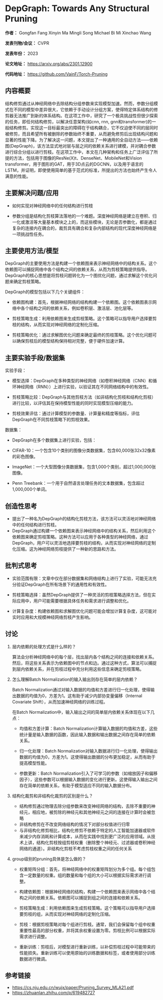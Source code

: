 # DepGraph: Towards Any Structural Pruning



**作者：** Gongfan Fang Xinyin Ma Mingli Song Michael Bi Mi Xinchao Wang

**发表刊物/会议：** CVPR

**发表年份：** 2023

**论文地址：** https://arxiv.org/abs/2301.12900

**代码地址：** https://github.com/VainF/Torch-Pruning


## 内容概要

结构修剪通过从神经网络中去除结构分组参数来实现模型加速。然而，参数分组模式在不同的模型中差异很大，它依赖于手动设计分组方案，使得特定体系结构的修剪器无法推广到新的体系结构。在这项工作中，研究了一个极具挑战性但很少探索的任务，即任何结构修剪，以解决任意架构(如cnn, rnn, gnn和transformer)的一般结构修剪。实现这一目标最突出的障碍在于结构耦合，它不仅迫使不同的层同时被修剪，而且希望所有被删除的参数始终不重要，从而避免修剪后出现结构问题和显著的性能下降。为了解决这一问题，本文提出了一种通用的全自动方法——依赖图(DepGraph)，该方法显式地对层与层之间的依赖关系进行建模，并对耦合参数进行综合分组以进行剪枝。在这项工作中，本文在几种架构和任务上广泛评估了所提的方法，包括用于图像的ResNe(X)t、DenseNet、MobileNet和Vision transformer，用于图形的GAT，用于3D点云的DGCNN，以及用于语言的LSTM，并证明，即使使用简单的基于范式的标准，所提出的方法也始终产生令人满意的性能。


## 主要解决问题/应用

- 如何实现对神经网络中的任何结构进行剪枝

- 参数分组是结构化剪枝算法落地的一个难题。深度神经网络是建立在卷积、归一化或激活等大量基本模块之上的，而这些模块，无论是否参数化，都是通过复杂的连接内在耦合的，裁剪具有耦合和复杂内部结构的现代深度神经网络是一项挑战性任务。


## 主要使用方法/模型

DepGraph的主要使用方法是构建一个依赖图来表示神经网络中的结构关系。这个依赖图可以捕捉网络中各个结构之间的依赖关系，从而为剪枝策略提供指导。DepGraph的核心思想是将剪枝问题转化为一个图优化问题，通过求解这个优化问题来确定剪枝策略。

DepGraph的模型包括以下几个关键组件：

- 依赖图构建：首先，根据神经网络的结构构建一个依赖图。这个依赖图表示网络中各个结构之间的依赖关系，例如卷积层、激活层、池化层等。

- 剪枝策略生成：利用依赖图来生成剪枝策略。这个策略可以指导用户选择要剪枝的结构，从而实现对神经网络的定制化压缩。

- 剪枝策略优化：通过求解图优化问题来确定最终的剪枝策略。这个优化问题可以确保剪枝后的模型结构保持相对完整，便于硬件加速计算。


## 主要实验手段/数据集

实验手段：

- 模型选择：DepGraph在多种类型的神经网络（如卷积神经网络（CNN）和循环神经网络（RNN））上进行实验，以验证其在不同网络结构中的有效性。

- 剪枝策略比较：DepGraph与其他剪枝方法（如非结构化剪枝和结构化剪枝）进行比较，以评估其在保持模型性能的同时实现模型压缩的能力。

- 剪枝效果评估：通过计算模型的参数量、计算量和精度等指标，评估DepGraph在不同剪枝策略下的剪枝效果。

数据集：

- DepGraph在多个数据集上进行实验，包括：

- CIFAR-10：一个包含10个类别的图像分类数据集，包含60,000张32x32像素的彩色图像。

- ImageNet：一个大型图像分类数据集，包含1,000个类别，超过1,000,000张图像。

- Penn Treebank：一个用于自然语言处理任务的文本数据集，包含超过1,000,000个单词。

## 创造性思考

- 提出了一种名为DepGraph的结构化剪枝方法，该方法可以灵活地对神经网络中的任何结构进行剪枝。
- DepGraph通过构建一个依赖图来表示神经网络中的结构关系，然后利用这个依赖图来确定剪枝策略。这种方法可以应用于各种类型的神经网络，通过DepGraph，用户可以灵活地选择要剪枝的结构，从而实现对神经网络的定制化压缩。这为神经网络剪枝提供了一种新的思路和方法。

## 批判式思考

- 实验范围有限：文章中仅在部分数据集和网络结构上进行了实验，可能无法充分验证DepGraph在所有场景下的通用性和有效性。

- 剪枝策略选择：虽然DepGraph提供了一种灵活的剪枝策略选择方法，但在实际应用中，用户可能需要根据具体任务和需求进行调整和优化。

- 计算复杂度：构建依赖图和求解图优化问题可能会增加计算复杂度，这可能对实时应用和大规模神经网络剪枝产生影响。

## 讨论 


1. 层内依赖的处理方式是什么样的？

    算法会分析神经网络中的每个层，找出层内各个结构之间的连接和依赖关系。然后，将这些关系表示为依赖图中的节点和边。通过这种方式，算法可以捕捉到层内依赖关系，并在剪枝过程中充分利用这些信息来确定剪枝策略。

2. 怎么理解Batch Normalization的输入输出则存在简单的层内依赖？

    Batch Normalization通过对输入数据的均值和方差进行归一化处理，使得输出数据的均值为0，方差为1。这有助于减少内部协变量偏移（Internal Covariate Shift），从而加速神经网络的训练过程。
    
    在Batch Normalization中，输入输出之间的简单层内依赖关系体现在以下几点：

   - 均值和方差计算：Batch Normalization计算输入数据的均值和方差，这些统计量是输入数据的函数，因此输入数据和输出数据之间存在简单的依赖关系。

   - 归一化处理：Batch Normalization对输入数据进行归一化处理，使得输出数据的均值为0，方差为1。这使得输出数据的分布更加稳定，从而有助于提高模型性能。

   - 参数更新：Batch Normalization引入了可学习的参数（如缩放因子和偏移因子），这些参数可以根据输入数据的变化进行更新。这使得输入输出之间存在简单的依赖关系，有助于模型适应不同的输入数据分布。

3. 结构化裁剪和非结构化裁剪的区别是什么？
    - 结构修剪通过物理去除分组参数来改变神经网络的结构，去除不重要的神经元，相应地，被剪除的神经元和其他神经元之间的连接在计算时会被忽略
    - 非结构修剪在不改变网络结构的情况下对部分权值进行归零
    - 与非结构化修剪相比，结构化修剪不依赖于特定的人工智能加速器或软件来减少内存消耗和计算成本，从而在实践中找到更广泛的应用领域。从技术上讲，结构化剪枝按组剪枝权重（删除整个神经元、过滤器或卷积神经网络的通道）。非结构化剪枝不考虑剪枝权重之间的任何关系

4. group级别的pruning具体是怎么做的？

   - 权重矩阵分组：首先，将神经网络中的权重矩阵划分为多个组。每个组包含一定数量的权重。组的数量和每个组的大小可以根据实际需求进行调整。

   - 构建依赖图：根据神经网络的结构，构建一个依赖图来表示网络中各个结构之间的依赖关系。依赖图可以捕捉到组之间的连接和依赖关系。

   - 剪枝策略生成：利用依赖图来生成剪枝策略。这个策略可以指导用户选择要剪枝的组，从而实现对神经网络的定制化压缩。

   - 剪枝：根据剪枝策略对每个组进行剪枝。通常，我们会保留每个组中权重重要性最高的部分权重，并将其余权重设置为零。剪枝比例可以根据实际需求进行调整。

   - 重新训练：剪枝后，对模型进行重新训练，以补偿剪枝过程中可能带来的性能损失。重新训练可以使用原始的训练数据和标签，或者使用部分训练数据进行微调。




## 参考链接

- <https://cs.nju.edu.cn/wujx/paper/Pruning_Survey_MLA21.pdf>
- <https://zhuanlan.zhihu.com/p/619482727>